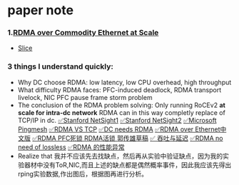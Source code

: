 # paper note

### 1.[RDMA over Commodity Ethernet at Scale](http://delivery.acm.org/10.1145/2940000/2934908/p202-guo.pdf?ip=175.159.126.197&id=2934908&acc=PUBLIC&key=CDD1E79C27AC4E65%2EFC30B8D6EF32B758%2E4D4702B0C3E38B35%2E4D4702B0C3E38B35&__acm__=1526398003_b29114454296136b27e611a692059607)
* [ Slice ](https://conferences.sigcomm.org/events/apnet2017/slides/cx.pdf)
### 3 things I understand quickly:
* Why DC choose RDMA: 
low latency, low CPU overhead, high throughput
* What difficulty RDMA faces:
PFC-induced deadlock, RDMA transport livelock, NIC PFC pause frame storm problem
* The conclusion of the RDMA problem solving:
Only running RoCEv2 **at scale for intra-dc network** RDMA can in this way completly replace of TCP/IP in dc.
[✅Stanford NetSight1](http://www.scs.stanford.edu/~dm/home/papers/handigol:netsight.pdf)
[✅Stanford NetSight2](http://yuba.stanford.edu/~nickm/papers/nikhil-thesis.pdf)
[✅Microsoft Pingmesh](https://www.microsoft.com/en-us/research/publication/pingmesh-large-scale-system-data-center-network-latency-measurement-analysis/)
[✅RDMA VS TCP](https://www.youtube.com/watch?v=u5EWqojkI1A)
[✅DC needs RDMA](https://conferences.sigcomm.org/events/apnet2017/slides/cx.pdf)
[✅RDMA over Ethernet中文版](https://blog.csdn.net/upupday19/article/details/79219897)
[✅RDMA PFC死锁 RDMA活锁 郭传雄草稿](http://blog.sina.com.cn/s/blog_569dd33a0102wzg4.html)
[✅ 吞吐与延迟](http://www.cnblogs.com/binyao/p/5162424.html)
[✅RDMA no need of lossless](http://netseminar.stanford.edu/seminars/03_16_17.pdf)
[✅RDMA 的性能异常](http://www.mosharaf.com/wp-content/uploads/fairdma-kbnets2017.pdf)
* Realize that 我并不应该先去找缺点，然后再从实验中验证缺点，因为我的实验器材中没有ToR,NIC,而且上述的缺点都是偶然概率事件，因此我应该先得出rping实验数据,作出图后，根据图再进行分析。
